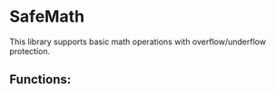 # SafeMath

This library supports basic math operations with overflow/underflow protection.

## Functions:

